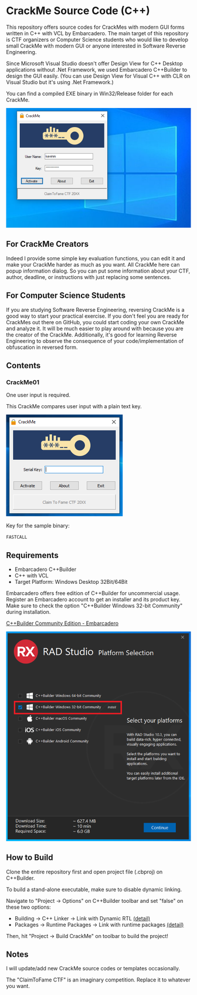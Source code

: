 # CrackMe Source Code (C++)
This repository offers source codes for CrackMes with modern GUI forms written in C++ with VCL by Embarcadero. The main target of this repository is CTF organizers or Computer Science students who would like to develop small CrackMe with modern GUI or anyone interested in Software Reverse Engineering.

<p>Since Microsoft Visual Studio doesn't offer Design View for C++ Desktop applications without .Net Framework, we used Embarcadero C++Builder to design the GUI easily. (You can use Design View for Visual C++ with CLR on Visual Studio but it's using .Net Framework.)</p>

<p>You can find a compiled EXE binary in Win32/Release folder for each CrackMe.</p>

![Sample](https://github.com/d4ichi/CrackMe-DotNet/blob/master/Resource/img/sample.png)

## For CrackMe Creators
Indeed I provide some simple key evaluation functions, you can edit it and make your CrackMe harder as much as you want. All CrackMe here can popup information dialog. So you can put some information about your CTF, author, deadline, or instructions with just replacing some sentences.

## For Computer Science Students
If you are studying Software Reverse Engineering, reversing CrackMe is a good way to start your practical exercise. If you don't feel you are ready for CrackMes out there on GitHub, you could start coding your own CrackMe and analyze it. It will be much easier to play around with because you are the creator of the CrackMe.
Additionally, it's good for learning Reverse Engineering to observe the consequence of your code/implementation of obfuscation in reversed form.

## Contents

### CrackMe01
<p>One user input is required.</p>
<p>This CrackMe compares user input with a plain text key.</p>

![CrackMe](https://github.com/d4ichi/CrackMe/blob/master/Resource/img/crackme_one_input.png)

<p>Key for the sample binary: </p>

```
FASTCALL
```

## Requirements
- Embarcadero C++Builder
- C++ with VCL
- Target Platform: Windows Desktop 32Bit/64Bit

<p> Embarcadero offers free edition of C++Builder for uncommercial usage. Register an Embarcadero account to get an installer and its product key. Make sure to check the option "C++Builder Windows 32-bit Community" during installation.</p>

[C++Builder Community Edition - Embarcadero](https://www.embarcadero.com/products/cbuilder/starter "Embarcadero")

![VS2017](https://github.com/d4ichi/CrackMe/blob/master/Resource/img/embarcadero_installation.png)

## How to Build
Clone the entire repository first and open project file (.cbproj) on C++Builder.

To build a stand-alone executable, make sure to disable dynamic linking.
<p>Navigate to "Project -> Options" on C++Builder toolbar and set "false" on these two options:</p>

- Building -> C++ Linker -> Link with Dynamic RTL [(detail)](https://github.com/d4ichi/CrackMe/blob/master/Resource/img/build_config00.png "Build Configuration")
- Packages -> Runtime Packages -> Link with runtime packages  [(detail)](https://github.com/d4ichi/CrackMe/blob/master/Resource/img/build_config01.png "Build Configuration")

<p>Then, hit "Project -> Build CrackMe" on toolbar to build the project!</p>


## Notes
I will update/add new CrackMe source codes or templates occasionally.
<p>The "ClaimToFame CTF" is an imaginary competition. Replace it to whatever you want.</p>
